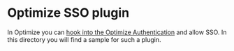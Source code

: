 # Optimize SSO plugin

In Optimize you can [hook into the Optimize Authentication](https://docs.camunda.io/docs/self-managed/optimize-deployment/plugins/single-sign-on/)
and allow SSO. In this directory you will find a sample for such a plugin.